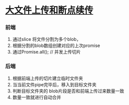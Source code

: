 # [大文件上传和断点续传](https://juejin.im/post/6844904046436843527#comment)

### 前端

1. 通过slice 将文件分割为多个blob，
2. 根据分割的blob数组创建对应的上次promise
3. 通过Promise.all(); // 并发上传切片

### 后端
1. 根据前端上传的切片建立临时文件夹
2. 当当前文件pipe完毕后，移入到目标文件夹
3. 判断目标文件夹的 blob片段是否和前端上传过来数量一致
4. 数量一致就进行自动合并